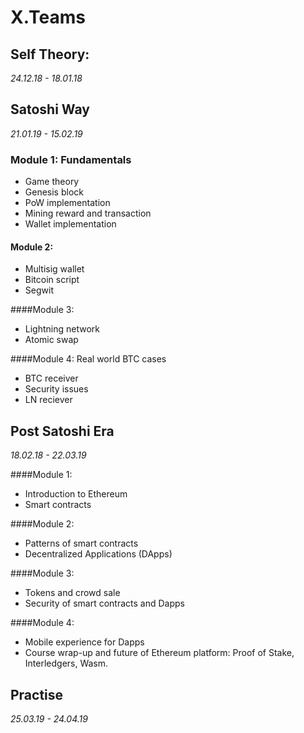 # X.Teams

## Self Theory:
*24.12.18 - 18.01.18*

## Satoshi Way
*21.01.19 - 15.02.19*

### Module 1: Fundamentals
* Game theory
* Genesis block
* PoW implementation
* Mining reward and transaction
* Wallet implementation

#### Module 2:
* Multisig wallet
* Bitcoin script
* Segwit
    
####Module 3:
* Lightning network
* Atomic swap

####Module 4: Real world BTC cases
* BTC receiver
* Security issues
* LN reciever


## Post Satoshi Era
*18.02.18 - 22.03.19*

####Module 1:
* Introduction to Ethereum
* Smart contracts


####Module 2:
* Patterns of smart contracts
* Decentralized Applications (DApps)


####Module 3:
* Tokens and crowd sale
* Security of smart contracts and Dapps


####Module 4:
* Mobile experience for Dapps
* Course wrap-up and future of Ethereum platform: Proof of Stake, Interledgers, Wasm.



## Practise
*25.03.19 - 24.04.19*
